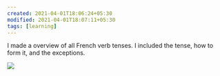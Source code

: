 ```yaml
---
created: 2021-04-01T18:06:24+05:30
modified: 2021-04-01T18:07:11+05:30
tags: [learning]
---
```


 I made a overview of all French verb tenses. I included the tense, how to form it, and the exceptions. 
 
 ![](https://i.redd.it/mbxnqw2mkyk51.png)

